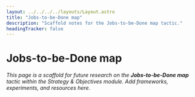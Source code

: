 ```yaml
---
layout: ../../../../layouts/Layout.astro
title: "Jobs-to-be-Done map"
description: "Scaffold notes for the Jobs-to-be-Done map tactic."
headingTracker: false
---
```

# Jobs-to-be-Done map

_This page is a scaffold for future research on the **Jobs-to-be-Done map** tactic within the Strategy & Objectives module. Add frameworks, experiments, and resources here._
